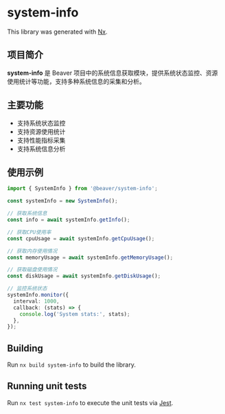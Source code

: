 # system-info

This library was generated with [Nx](https://nx.dev).

## 项目简介

**system-info** 是 Beaver 项目中的系统信息获取模块，提供系统状态监控、资源使用统计等功能，支持多种系统信息的采集和分析。

## 主要功能

- 支持系统状态监控
- 支持资源使用统计
- 支持性能指标采集
- 支持系统信息分析

## 使用示例

```typescript
import { SystemInfo } from '@beaver/system-info';

const systemInfo = new SystemInfo();

// 获取系统信息
const info = await systemInfo.getInfo();

// 获取CPU使用率
const cpuUsage = await systemInfo.getCpuUsage();

// 获取内存使用情况
const memoryUsage = await systemInfo.getMemoryUsage();

// 获取磁盘使用情况
const diskUsage = await systemInfo.getDiskUsage();

// 监控系统状态
systemInfo.monitor({
  interval: 1000,
  callback: (stats) => {
    console.log('System stats:', stats);
  },
});
```

## Building

Run `nx build system-info` to build the library.

## Running unit tests

Run `nx test system-info` to execute the unit tests via [Jest](https://jestjs.io).
